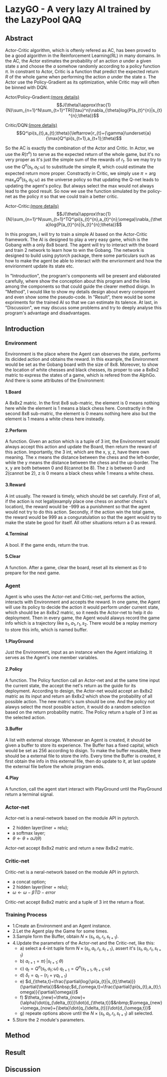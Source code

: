 
# LazyGO - A very lazy AI trained by the LazyPool QAQ



## Abstract
Actor-Critic algorithm, which is oftenly refered as AC, has been proved to be a good algorithm in the Reinforcement Learning(RL) in many domains. In the AC, the Actor estimates the probability of an action $a$ under a given state $s$ and choose the $a$ somehow randomly according to a policy function $\pi$. In constrant to Actor, Critic is a function that predict the expected return $R$ of the whole game when performing the action $a$ under the state $s$. The Actor use the Policy-Gradient as its optimization, while Critic may will often be binned with DQN.

Actor/Policy-Gradient:[(more details)](https://github.com/LazyPool/lazyGO/blob/main/Actor.md)
$$J(\theta)\approx\frac{1}{N}\sum_{n=1}^N\sum_{t=1}^TR({\tau}^n)\nabla_{\theta}log{P(a_{t}^{n}|s_{t}^{n};\theta)}$$

Critic/DQN:[(more details)](https://github.com/LazyPool/lazyGO/blob/main/Critic.md)
$$Q^\pi(s_{t},a_{t};\theta){\leftarrow}r_{t}+{\gamma}\underset{a}{\max}Q^\pi(s_{t+1},a_{t+1};\theta)$$

So the AC is exactly the combination of the Actor and Critic. In Actor, we use the $R({\tau}^n)$ to serve as the expected return of the whole game, but it's no very proper as it's just the simple sum of the rewards of $r_{t}$. So we may try to use the $Q^\pi(s_{t},a_{t};\omega)$ to substitude the simple $R$, which could estimate the expected return more proper. Constractly in Critic, we simply use $\pi={\arg\max_{a}}Q^\pi(s_{t},a_{t};\omega)$ as the universe policy so that updating the Q-net leads to updating the agent's policy. But always select the max would not always lead to the good result. So now we use the function simulated by the policy-net as the policy $\pi$ so that we could train a better critic.

Actor-Critic:[(more details)](https://github.com/LazyPool/lazyGO/blob/main/Actor-Critic.md)
$$J(\theta)\approx\frac{1}{N}\sum_{n=1}^N\sum_{t=1}^TQ^\pi(s_{t}^{n},a_{t}^{n};\omega)\nabla_{\theta}log{P(a_{t}^{n}|s_{t}^{n};\theta)}$$

In this program, I will try to train a simple AI based on the Actor-Critic framework. The AI is designed to play a very easy game, which is the Gobang with a only 8x8 board. The agent will try to interact with the board and train 2 network to learn how to win the Gobang. The network is designed to build using pytorch package, there some particulars such as how to make the agent be able to interact with the envrionment and how the envirionment update its state etc.

In "Introduction", the program's components will be present and elaborated carefully, where show the conception about this program and the links among the components so that could guide the clearer method disign. In "Method", I would like to show my details design about every component and even show some the pseudo-code. In "Result", there would be some expriments for the trained AI so that we can estimate its talence. At last, in "Discussion", we may discuss some problems and try to deeply analyse this program's advantage and disadvantages.



## Introduction
### Environment
Environment is the place where the Agent can observes the state, performs its dicided action and obtains the reward. In this example, the Environment would be set as the Gobang board with the size of 8x8. Moreover, to show the location of white chesses and black chesses, its proper to use a 8x8x2 matric to express the states of a game, which is refered from the AlphGo. And there is some attributes of the Environment:

#### 1.Board
A 8x8x2 matric. In the first 8x8 sub-matric, the element is 0 means nothing here while the element is 1 means a black chess here. Constractly in the second 8x8 sub-matric, the element is 0 means nothing here also but the element is 1 means a white chess here insteadly.

#### 2.Perform
A function. Given an action which is a tuple of 3 int, the Environment would always accept this action and update the Board, then return the reward of this action. Importantly, the 3 int, which are the x, y, z, have there own meaning. The x means the distance between the chess and the left-border, while the y means the distance between the chess and the up-border. The x, y are both between 0 and 8(cannot be 8). The z is between 0 and 2(cannot be 2), z is 0 means a black chess while 1 means a white chess.

#### 3.Reward
A int usually. The reward is timely, which should be set carefully. First of all, if the action is not legal(examply place one chess on another chess's location), the reward would be -999 as a punishment so that the agent would not try to do this action. Secondly, if the action win the total game, the reward would be 999 as a conguratulation so that the agent would try to make the state be good for itself. All other situations return a 0 as reward.

#### 4.Terminal
A bool. If the game ends, return the true.

#### 5.Clear
A function. After a game, clear the board, reset all its element as 0 to prepare for the next game.


### Agent
Agent is who uses the Actor-net and Critic-net, performs the action, interacts with Environment and accepts the reward. In one game, the Agent will use its policy to decide the action it would perform under current state, which should be an 8x8x2 matric, so it needs the Actor-net to help it do deployment. Then in every game, the Agent would alawys record the game info which is a trajectory like ${s_{1}, a_{1}, r_{1}, s_{2}}$. There would be a replay memory to store this info, which is named buffer.

#### 1.PlayGround
Just the Environment, input as an instance when the Agent intializing. It serves as the Agent's one member variables.

#### 2.Policy
A function. The Policy function call an Actor-net and at the same time input the current state, the accept the net's return as the guide for its deployment. According to design, the Actor-net would accept an 8x8x2 matric as its input and return an 8x8x2 which show the probability of all possible action. The new matric's sum should be one. And the policy not alawys select the most possible action, it would do a random selection based on the return probability matric. The Policy return a tuple of 3 int as the selected action.

#### 3.Buffer
A list with external storage. Whenever an Agent is created, it should be given a buffer to store its experience. The Buffer has a fixed capital, which would be set as 256 according to disign. To make the buffer reusable, there should be a external file to store the info. Every time the Buffer is created, it first obtain the info in this external file, then do update to it, at last update the external file before the whole program ends.

#### 4.Play
A function, call the agent start interact with PlayGround until the PlayGround return a terminal signal.


### Actor-net
Actor-net is a neral-network based on the module API in pytorch.

- 2 hidden layer(liner + relu);
- a softmax layer;
- $\theta\leftarrow\theta+{\alpha}J(\theta)$

Actor-net accept 8x8x2 matric and return a new 8x8x2 matric.


### Critic-net
Critic-net is a neral-network based on the module API in pytorch.

- a concat option;
- 2 hidden layer(liner + relu);
- $\omega\leftarrow\omega-{\beta}TD-error$

Critic-net accept 8x8x2 matric and a tuple of 3 int the return a float.


### Training Process
- 1.Create an Environment and an Agent instance.
- 2.Let the Agent play the Game for some times.
- 3.Sample form the Buffer, obtain $N\times(s_{t}, a_{t}, r_{t}, s_{t+1})$.
- 4.Update the parameters of the Actor-net and the Critic-net, like this:
    - a) select a 4-int tuple form $N\times(s_{t}, a_{t}, r_{t}, s_{t+1})$, assert it's $(s_{t}, a_{t}, r_{t}, s_{t+1})$
    - b) $a_{t+1}=\pi(·|s_{t+1};\theta)$
    - c) $q_{t}=Q^\pi(s_{t},a_{t};\omega)$&nbsp;$q_{t+1}=Q^\pi(s_{t+1},a_{t+1};\omega)$
    - d) $\delta_{t}=q_{t}-(r_{t}+{\gamma}q_{t+1})$
    - e) $d_{\theta,t}=\frac{\partial{log{\pi(a_{t}|s_{t};\theta)}}{\partial{\theta}}$&nbsp;$d_{\omega,t}=\frac{\partial{\pi(s_{t},a_{t};\omega)}{\partial{\omega}}$
    - f) $\theta_{new}=\theta_{now}+{\alpha}\dot{q_{\delta_{t}}}\dot{d_{\theta,t}}$&nbmp;$\omega_{new}=\omega_{now}+{\beta}\dot{q_{\delta_{t}}}\dot{d_{\omega,t}}$
    - g) repeate options above until the $N\times(s_{t}, a_{t}, r_{t}, s_{t+1})$ all selected.
- 5.Store the 2 module's parameters.


## Method

## Result

## Discussion
